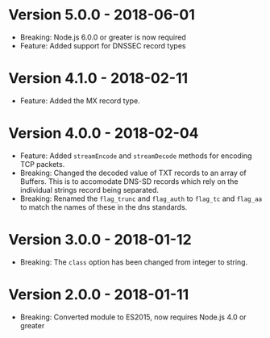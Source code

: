 # Version 5.0.0 - 2018-06-01

- Breaking: Node.js 6.0.0 or greater is now required
- Feature: Added support for DNSSEC record types

# Version 4.1.0 - 2018-02-11

- Feature: Added the MX record type.

# Version 4.0.0 - 2018-02-04

- Feature: Added `streamEncode` and `streamDecode` methods for encoding TCP packets.
- Breaking: Changed the decoded value of TXT records to an array of Buffers. This is to accomodate DNS-SD records which rely on the individual strings record being separated.
- Breaking: Renamed the `flag_trunc` and `flag_auth` to `flag_tc` and `flag_aa` to match the names of these in the dns standards.

# Version 3.0.0 - 2018-01-12

- Breaking: The `class` option has been changed from integer to string.

# Version 2.0.0 - 2018-01-11

- Breaking: Converted module to ES2015, now requires Node.js 4.0 or greater
